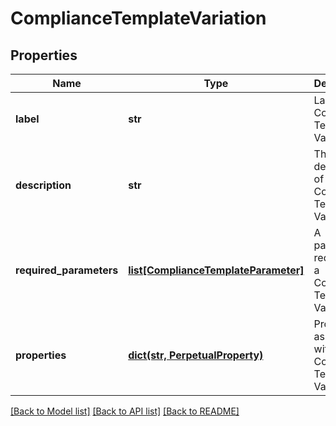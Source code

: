 # ComplianceTemplateVariation


## Properties
Name | Type | Description | Notes
------------ | ------------- | ------------- | -------------
**label** | **str** | Label of a Compliance Template Variation | 
**description** | **str** | The description of the Compliance Template Variation | 
**required_parameters** | [**list[ComplianceTemplateParameter]**](ComplianceTemplateParameter.md) | A parameter required by a Compliance Template Variation | 
**properties** | [**dict(str, PerpetualProperty)**](PerpetualProperty.md) | Properties associated with the Compliance Template Variation | 

[[Back to Model list]](../README.md#documentation-for-models) [[Back to API list]](../README.md#documentation-for-api-endpoints) [[Back to README]](../README.md)


